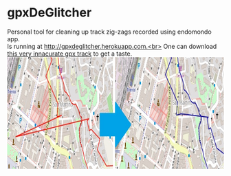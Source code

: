 # gpxDeGlitcher
Personal tool for cleaning up track zig-zags recorded using endomondo app.<br>
Is running at http://gpxdeglitcher.herokuapp.com.<br>
One can download <a href = "http://gpxdeglitcher.herokuapp.com/assets/glitchy.gpx">this very innacurate gpx track</a> to get a taste.
<img src="https://raw.githubusercontent.com/salsadellorso/gpxDeGlitcher/master/public/images/demo1.jpg" height="260"/>

